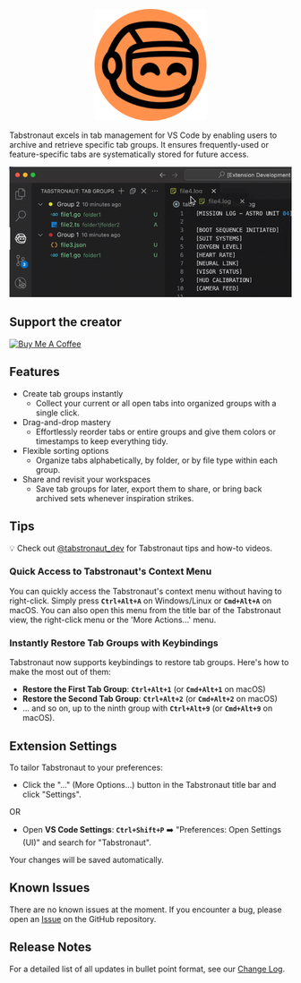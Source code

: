 <p align="center">
  <img src="extension/media/Tabstronaut.png" alt="Logo" width="200"/>
</p>

Tabstronaut excels in tab management for VS Code by enabling users to archive and retrieve specific tab groups. It ensures frequently-used or feature-specific tabs are systematically stored for future access.

![Tabstronaut in action](extension/media/tabstronaut-demo.gif)

## Support the creator

<a href="https://www.buymeacoffee.com/jhhtaylor" target="_blank"><img src="https://cdn.buymeacoffee.com/buttons/v2/default-yellow.png" alt="Buy Me A Coffee" width="217" height="60"></a>

## Features

- Create tab groups instantly
  - Collect your current or all open tabs into organized groups with a single click.
- Drag-and-drop mastery
  - Effortlessly reorder tabs or entire groups and give them colors or timestamps to keep everything tidy.
- Flexible sorting options
  - Organize tabs alphabetically, by folder, or by file type within each group.
- Share and revisit your workspaces
  - Save tab groups for later, export them to share, or bring back archived sets whenever inspiration strikes. 

## Tips

💡 Check out [@tabstronaut_dev](https://x.com/tabstronaut_dev) for Tabstronaut tips and how-to videos.

### Quick Access to Tabstronaut's Context Menu

You can quickly access the Tabstronaut's context menu without having to right-click. Simply press **`Ctrl+Alt+A`** on Windows/Linux or **`Cmd+Alt+A`** on macOS. You can also open this menu from the title bar of the Tabstronaut view, the right-click menu or the 'More Actions...' menu.

### Instantly Restore Tab Groups with Keybindings

Tabstronaut now supports keybindings to restore tab groups. Here's how to make the most out of them:

- **Restore the First Tab Group**: **`Ctrl+Alt+1`** (or **`Cmd+Alt+1`** on macOS)
- **Restore the Second Tab Group**: **`Ctrl+Alt+2`** (or **`Cmd+Alt+2`** on macOS)
- ... and so on, up to the ninth group with **`Ctrl+Alt+9`** (or **`Cmd+Alt+9`** on macOS).

## Extension Settings

To tailor Tabstronaut to your preferences:

- Click the "..." (More Options...) button in the Tabstronaut title bar and click "Settings".
 
OR

- Open **VS Code Settings**: **`Ctrl+Shift+P`** ➡️ "Preferences: Open Settings (UI)" and search for "Tabstronaut".

Your changes will be saved automatically.

## Known Issues

There are no known issues at the moment. If you encounter a bug, please open an [Issue](https://github.com/jhhtaylor/tabstronaut/issues) on the GitHub repository.

## Release Notes

For a detailed list of all updates in bullet point format, see our [Change Log](extension/CHANGELOG.md).
